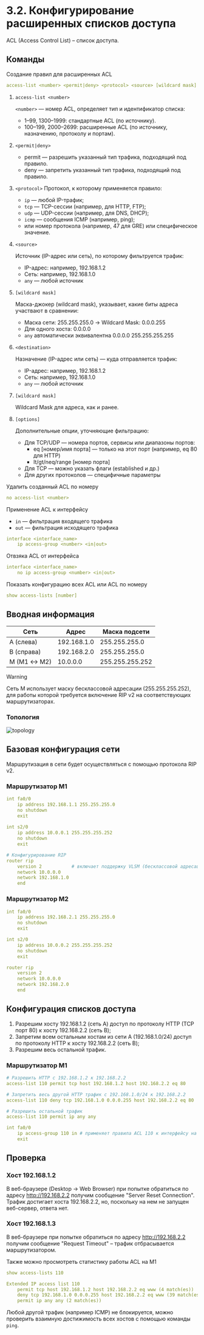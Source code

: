 # 3.2. Конфигурирование расширенных списков доступа
ACL (Access Control List) – список доступа.

## Команды
Создание правил для расширенных ACL
```yaml
access-list <number> <permit|deny> <protocol> <source> [wildcard mask] <destination> [wildcard mask] [options]
```
1. `access-list <number>`

    `<number>` — номер ACL, определяет тип и идентификатор списка:
    - 1–99, 1300–1999: стандартные ACL (по источнику).
    - 100–199, 2000–2699: расширенные ACL (по источнику, назначению, протоколу и портам).

2. `<permit|deny>`
    - permit — разрешить указанный тип трафика, подходящий под правило.
    - deny — запретить указанный тип трафика, подходящий под правило.
3. `<protocol>`
    Протокол, к которому применяется правило:
    - `ip` — любой IP-трафик;
    - `tcp` — TCP-сессии (например, для HTTP, FTP);
    - `udp` — UDP-сессии (например, для DNS, DHCP);
    - `icmp` — сообщения ICMP (например, ping);
    - или номер протокола (например, 47 для GRE) или специфическое значение.
4. `<source>`

    Источник (IP-адрес или сеть), по которому фильтруется трафик:
    - IP-адрес: например, 192.168.1.2
    - Сеть: например, 192.168.1.0
    - `any` — любой источник
5. `[wildcard mask]`
    
    Маска-джокер (wildcard mask), указывает, какие биты адреса участвают в сравнении:
    
    - Маска сети: 255.255.255.0 → Wildcard Mask: 0.0.0.255
    - Для одного хоста: 0.0.0.0
    - `any` автоматически эквивалентна 0.0.0.0 255.255.255.255
6. `<destination>`
    
    Назначение (IP-адрес или сеть) — куда отправляется трафик:
    - IP-адрес: например, 192.168.1.2
    - Сеть: например, 192.168.1.0
    - `any` — любой источник
7. `[wildcard mask]`

    Wildcard Mask для адреса, как и ранее.
8. `[options]`

    Дополнительные опции, уточняющие фильтрацию:
    - Для TCP/UDP — номера портов, сервисы или диапазоны портов:
        - eq [номер/имя порта] — только на этот порт (например, eq 80 для HTTP)
        - lt/gt/neq/range [номер порта]
    - Для TCP — можно указать флаги (established и др.)
    - Для других протоколов — специфичные параметры

Удалить созданный ACL по номеру
```yaml
no access-list <number>
```

Применение ACL к интерфейсу
- `in` — фильтрация входящего трафика
- `out` — фильтрация исходящего трафика
```yaml
interface <interface_name>
    ip access-group <number> <in|out>
```

Отвзяка ACL от интерфейса
```yaml
interface <interface_name>
    no ip access-group <number> <in|out>
```

Показать конфигурацию всех ACL или ACL по номеру
```yaml
show access-lists [number]
```

## Вводная информация
| Сеть        | Адрес       | Маска подсети   |
|------------ |-------------|-----------------|
| A (слева)   | 192.168.1.0 | 255.255.255.0   |
| B (справа)  | 192.168.2.0 | 255.255.255.0   |
| M (M1 ↔ M2) | 10.0.0.0    | 255.255.255.252 |

> [!WARNING]
> Сеть M использует маску бесклассовой адресации (255.255.255.252), для работы которой требуется включение RIP v2 на соответствующих маршрутизаторах.

### Топология
![topology](https://i.imgur.com/rasnj1N.png)

## Базовая конфигурация сети
Маршрутизация в сети будет осуществляться с помощью протокола RIP v2.

### Маршрутизатор M1
```yaml
int fa0/0
    ip address 192.168.1.1 255.255.255.0
    no shutdown
    exit
    
int s2/0
    ip address 10.0.0.1 255.255.255.252
    no shutdown
    exit

# Конфигурирование RIP
router rip
    version 2           # включает поддержку VLSM (бесклассовой адресации)
    network 10.0.0.0
    network 192.168.1.0
    end
```

### Маршрутизатор M2
```yaml
int fa0/0
    ip address 192.168.2.1 255.255.255.0
    no shutdown
    exit

int s2/0
    ip address 10.0.0.2 255.255.255.252
    no shutdown
    exit

router rip
    version 2
    network 10.0.0.0
    network 192.168.2.0
    end
```

## Конфигурация списков доступа
1. Разрешим хосту 192.168.1.2 (сеть A) доступ по протоколу HTTP (TCP порт 80) к хосту 192.168.2.2 (сеть B);
2. Запретим всем остальным хостам из сети A (192.168.1.0/24) доступ по протоколу HTTP к хосту 192.168.2.2 (сеть B);
3. Разрешим весь остальной трафик.

### Маршрутизатор M1
```yaml
# Разрешить HTTP с 192.168.1.2 к 192.168.2.2
access-list 110 permit tcp host 192.168.1.2 host 192.168.2.2 eq 80

# Запретить весь другой HTTP трафик с 192.168.1.0/24 к 192.168.2.2
access-list 110 deny tcp 192.168.1.0 0.0.0.255 host 192.168.2.2 eq 80

# Разрешить остальной трафик
access-list 110 permit ip any any

int fa0/0
    ip access-group 110 in # применяет правила ACL 110 к интерфейсу на вход
    exit
```

## Проверка
### Хост 192.168.1.2
В веб-браузере (Desktop → Web Browser) при попытке обратиться по адресу http://192.168.2.2 получим сообщение "Server Reset Connection". Трафик достигает хоста 192.168.2.2, но, поскольку на нем не запущен веб-сервер, ответа нет.

### Хост 192.168.1.3
В веб-браузере при попытке обратиться по адресу http://192.168.2.2 получим сообщение "Request Timeout" – трафик отбрасывается маршрутизатором.


Также можно просмотреть статистику работы ACL на M1
```yaml
show access-lists 110
```
```yaml
Extended IP access list 110
    permit tcp host 192.168.1.2 host 192.168.2.2 eq www (4 match(es))
    deny tcp 192.168.1.0 0.0.0.255 host 192.168.2.2 eq www (39 match(es))
    permit ip any any (2 match(es))
```

Любой другой трафик (например ICMP) не блокируется, можно проверить взаимную достижимость всех хостов с помощью команды `ping`.


